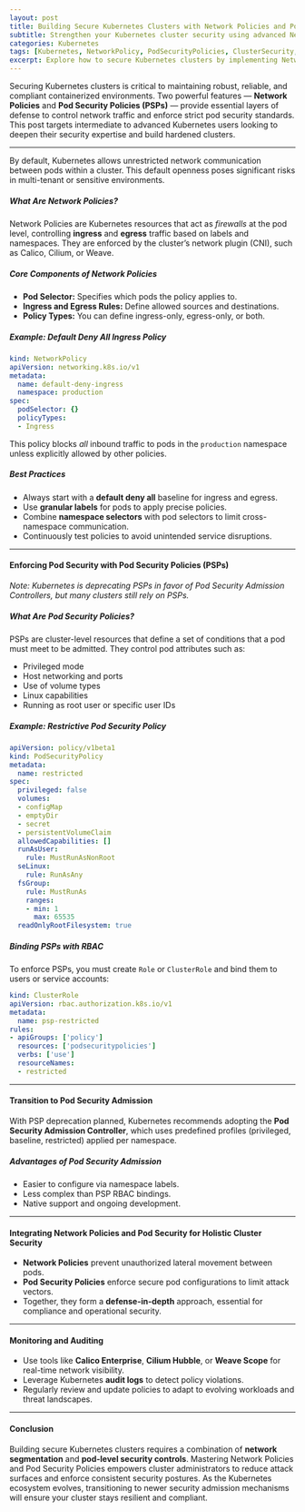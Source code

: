 ```yaml
---
layout: post
title: Building Secure Kubernetes Clusters with Network Policies and Pod Security Policies
subtitle: Strengthen your Kubernetes cluster security using advanced Network Policies and Pod Security Policies
categories: Kubernetes
tags: [Kubernetes, NetworkPolicy, PodSecurityPolicies, ClusterSecurity, DevOps, Cloud Security, Container Security]
excerpt: Explore how to secure Kubernetes clusters by implementing Network Policies for traffic control and Pod Security Policies for enforcing pod-level security best practices.
---
```

Securing Kubernetes clusters is critical to maintaining robust, reliable, and compliant containerized environments. Two powerful features — **Network Policies** and **Pod Security Policies (PSPs)** — provide essential layers of defense to control network traffic and enforce strict pod security standards. This post targets intermediate to advanced Kubernetes users looking to deepen their security expertise and build hardened clusters.

---
By default, Kubernetes allows unrestricted network communication between pods within a cluster. This default openness poses significant risks in multi-tenant or sensitive environments.

##### What Are Network Policies?

Network Policies are Kubernetes resources that act as *firewalls* at the pod level, controlling **ingress** and **egress** traffic based on labels and namespaces. They are enforced by the cluster’s network plugin (CNI), such as Calico, Cilium, or Weave.

##### Core Components of Network Policies

- **Pod Selector:** Specifies which pods the policy applies to.
- **Ingress and Egress Rules:** Define allowed sources and destinations.
- **Policy Types:** You can define ingress-only, egress-only, or both.

##### Example: Default Deny All Ingress Policy

```yaml
kind: NetworkPolicy
apiVersion: networking.k8s.io/v1
metadata:
  name: default-deny-ingress
  namespace: production
spec:
  podSelector: {}
  policyTypes:
  - Ingress
```

This policy blocks *all* inbound traffic to pods in the `production` namespace unless explicitly allowed by other policies.

##### Best Practices

- Always start with a **default deny all** baseline for ingress and egress.
- Use **granular labels** for pods to apply precise policies.
- Combine **namespace selectors** with pod selectors to limit cross-namespace communication.
- Continuously test policies to avoid unintended service disruptions.

---

#### Enforcing Pod Security with Pod Security Policies (PSPs)

*Note: Kubernetes is deprecating PSPs in favor of Pod Security Admission Controllers, but many clusters still rely on PSPs.*

##### What Are Pod Security Policies?

PSPs are cluster-level resources that define a set of conditions that a pod must meet to be admitted. They control pod attributes such as:

- Privileged mode
- Host networking and ports
- Use of volume types
- Linux capabilities
- Running as root user or specific user IDs

##### Example: Restrictive Pod Security Policy

```yaml
apiVersion: policy/v1beta1
kind: PodSecurityPolicy
metadata:
  name: restricted
spec:
  privileged: false
  volumes:
  - configMap
  - emptyDir
  - secret
  - persistentVolumeClaim
  allowedCapabilities: []
  runAsUser:
    rule: MustRunAsNonRoot
  seLinux:
    rule: RunAsAny
  fsGroup:
    rule: MustRunAs
    ranges:
    - min: 1
      max: 65535
  readOnlyRootFilesystem: true
```

##### Binding PSPs with RBAC

To enforce PSPs, you must create `Role` or `ClusterRole` and bind them to users or service accounts:

```yaml
kind: ClusterRole
apiVersion: rbac.authorization.k8s.io/v1
metadata:
  name: psp-restricted
rules:
- apiGroups: ['policy']
  resources: ['podsecuritypolicies']
  verbs: ['use']
  resourceNames:
  - restricted
```

---

#### Transition to Pod Security Admission

With PSP deprecation planned, Kubernetes recommends adopting the **Pod Security Admission Controller**, which uses predefined profiles (privileged, baseline, restricted) applied per namespace.

##### Advantages of Pod Security Admission

- Easier to configure via namespace labels.
- Less complex than PSP RBAC bindings.
- Native support and ongoing development.

---

#### Integrating Network Policies and Pod Security for Holistic Cluster Security

- **Network Policies** prevent unauthorized lateral movement between pods.
- **Pod Security Policies** enforce secure pod configurations to limit attack vectors.
- Together, they form a **defense-in-depth** approach, essential for compliance and operational security.

---

#### Monitoring and Auditing

- Use tools like **Calico Enterprise**, **Cilium Hubble**, or **Weave Scope** for real-time network visibility.
- Leverage Kubernetes **audit logs** to detect policy violations.
- Regularly review and update policies to adapt to evolving workloads and threat landscapes.

---

#### Conclusion

Building secure Kubernetes clusters requires a combination of **network segmentation** and **pod-level security controls**. Mastering Network Policies and Pod Security Policies empowers cluster administrators to reduce attack surfaces and enforce consistent security postures. As the Kubernetes ecosystem evolves, transitioning to newer security admission mechanisms will ensure your cluster stays resilient and compliant.

